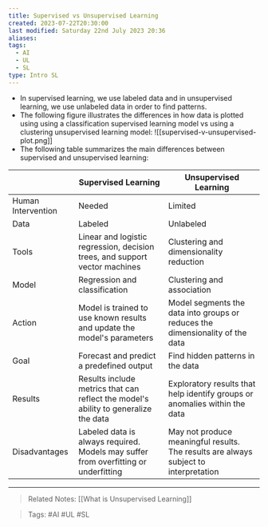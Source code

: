 ```yaml
---
title: Supervised vs Unsupervised Learning
created: 2023-07-22T20:30:00
last modified: Saturday 22nd July 2023 20:36
aliases: 
tags:
  - AI
  - UL
  - SL
type: Intro SL
---
```

- In supervised learning, we use labeled data and in unsupervised learning, we use unlabeled data in order to find patterns.
- The following figure illustrates the differences in how data is plotted using using a classification supervised learning model vs using a clustering unsupervised learning model:
![[supervised-v-unsupervised-plot.png]]
- The following table summarizes the main differences between supervised and unsupervised learning:

|                    | Supervised Learning                                                                 | Unsupervised Learning                                                         |
| ------------------ | ----------------------------------------------------------------------------------- | ----------------------------------------------------------------------------- |
| Human Intervention | Needed                                                                              | Limited                                                                       |
| Data               | Labeled                                                                             | Unlabeled                                                                     |
| Tools              | Linear and logistic regression, decision trees, and support vector machines         | Clustering and dimensionality reduction                                       |
| Model              | Regression and classification                                                       | Clustering and association                                                    |
| Action             | Model is trained to use known results and update the model's parameters             | Model segments the data into groups or reduces the dimensionality of the data |
| Goal               | Forecast and predict a predefined output                                            | Find hidden patterns in the data                                              |
| Results            | Results include metrics that can reflect the model's ability to generalize the data | Exploratory results that help identify groups or anomalies within the data    |
| Disadvantages      | Labeled data is always required. Models may suffer from overfitting or underfitting | May not produce meaningful results. The results are always subject to interpretation|                                                                              |

---
>Related Notes: [[What is Unsupervised Learning]]

>Tags: #AI #UL #SL 
